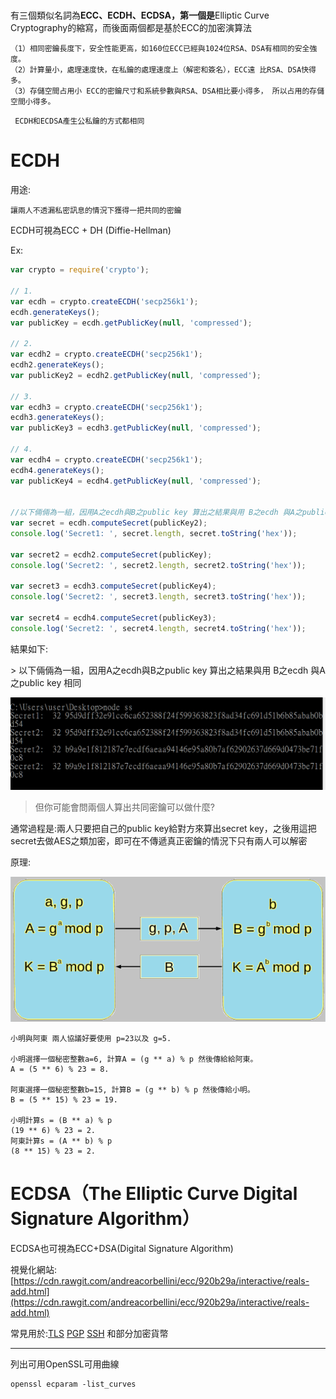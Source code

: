 # 

有三個類似名詞為**ECC、ECDH、ECDSA，第一個是**Elliptic Curve Cryptography的縮寫，而後面兩個都是基於ECC的加密演算法

```
（1）相同密鑰長度下，安全性能更高，如160位ECC已經與1024位RSA、DSA有相同的安全強度。
（2）計算量小，處理速度快，在私鑰的處理速度上（解密和簽名），ECC遠 比RSA、DSA快得多。
（3）存儲空間占用小 ECC的密鑰尺寸和系統參數與RSA、DSA相比要小得多， 所以占用的存儲空間小得多。
```

```
 ECDH和ECDSA產生公私鑰的方式都相同
```

# ECDH

用途:

```
讓兩人不透漏私密訊息的情況下獲得一把共同的密鑰
```

ECDH可視為ECC + DH \(Diffie-Hellman\)

Ex:

```js
var crypto = require('crypto');

// 1.
var ecdh = crypto.createECDH('secp256k1');
ecdh.generateKeys();
var publicKey = ecdh.getPublicKey(null, 'compressed');

// 2.
var ecdh2 = crypto.createECDH('secp256k1');
ecdh2.generateKeys();
var publicKey2 = ecdh2.getPublicKey(null, 'compressed');

// 3.
var ecdh3 = crypto.createECDH('secp256k1');
ecdh3.generateKeys();
var publicKey3 = ecdh3.getPublicKey(null, 'compressed');

// 4.
var ecdh4 = crypto.createECDH('secp256k1');
ecdh4.generateKeys();
var publicKey4 = ecdh4.getPublicKey(null, 'compressed');


//以下倆倆為一組，因用A之ecdh與B之public key 算出之結果與用 B之ecdh 與A之public key 相同
var secret = ecdh.computeSecret(publicKey2);
console.log('Secret1: ', secret.length, secret.toString('hex'));

var secret2 = ecdh2.computeSecret(publicKey);
console.log('Secret2: ', secret2.length, secret2.toString('hex'));

var secret3 = ecdh3.computeSecret(publicKey4);
console.log('Secret2: ', secret3.length, secret3.toString('hex'));

var secret4 = ecdh4.computeSecret(publicKey3);
console.log('Secret2: ', secret4.length, secret4.toString('hex'));
```

結果如下:

&gt; 以下倆倆為一組，因用A之ecdh與B之public key 算出之結果與用 B之ecdh 與A之public key 相同

![](/assets/4523.png)



> 但你可能會問兩個人算出共同密鑰可以做什麼?

通常過程是:兩人只要把自己的public key給對方來算出secret key，之後用這把secret去做AES之類加密，即可在不傳遞真正密鑰的情況下只有兩人可以解密



原理:

![](/assets/7458.png)

```
小明與阿東 兩人協議好要使用 p=23以及 g=5.

小明選擇一個秘密整數a=6, 計算A = (g ** a) % p 然後傳給給阿東。
A = (5 ** 6) % 23 = 8.

阿東選擇一個秘密整數b=15, 計算B = (g ** b) % p 然後傳給小明。
B = (5 ** 15) % 23 = 19.

小明計算s = (B ** a) % p
(19 ** 6) % 23 = 2.
阿東計算s = (A ** b) % p
(8 ** 15) % 23 = 2.
```

# ECDSA（The Elliptic Curve Digital Signature Algorithm）

ECDSA也可視為ECC+DSA\(Digital Signature Algorithm\)

視覺化網站:[https://cdn.rawgit.com/andreacorbellini/ecc/920b29a/interactive/reals-add.html](https://cdn.rawgit.com/andreacorbellini/ecc/920b29a/interactive/reals-add.html)

常見用於:[TLS](https://tools.ietf.org/html/rfc4492)   [PGP](https://tools.ietf.org/html/rfc6637)  [SSH](https://tools.ietf.org/html/rfc5656) 和部分加密貨幣

---

列出可用OpenSSL可用曲線

```
openssl ecparam -list_curves
```



